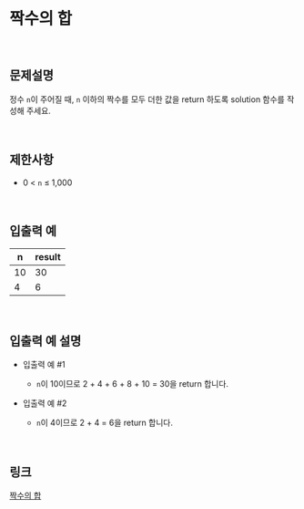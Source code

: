 # 짝수의 합

<br>

## 문제설명
정수 `n`이 주어질 때, `n` 이하의 짝수를 모두 더한 값을 return 하도록 solution 함수를 작성해 주세요.

<br>

## 제한사항
- 0 < `n` ≤ 1,000

<br>

## 입출력 예
| n | result |
|---|---|
| 10 | 30 |
| 4 | 6 |

<br>

## 입출력 예 설명
- 입출력 예 #1
    - `n`이 10이므로 2 + 4 + 6 + 8 + 10 = 30을 return 합니다.

- 입출력 예 #2
    - `n`이 4이므로 2 + 4 = 6을 return 합니다.

<br>

## 링크
[짝수의 합](https://school.programmers.co.kr/learn/courses/30/lessons/120831)
